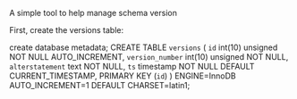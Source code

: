 A simple tool to help manage schema version

First, create the versions table:

create database metadata;
CREATE TABLE `versions` (
  `id` int(10) unsigned NOT NULL AUTO_INCREMENT,
  `version_number` int(10) unsigned NOT NULL,
  `alterstatement` text NOT NULL,
  `ts` timestamp NOT NULL DEFAULT CURRENT_TIMESTAMP,
  PRIMARY KEY (`id`)
) ENGINE=InnoDB AUTO_INCREMENT=1 DEFAULT CHARSET=latin1;
